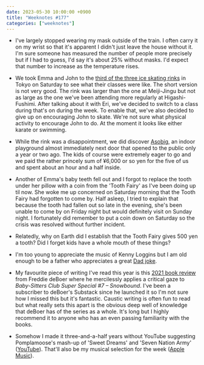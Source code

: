 ```yaml
---
date: 2023-05-30 10:00:00 +0900
title: "Weeknotes #177"
categories: ["weeknotes"]
---
```


- I've largely stopped wearing my mask outside of the train. I often carry it on my wrist so that it's apparent I didn't just leave the house without it. I'm sure someone has measured the number of people more precisely but if I had to guess, I'd say it's about 25% without masks. I'd expect that number to increase as the temperature rises.

- We took Emma and John to the [third of the three ice skating rinks](https://www.seibu-leisure.co.jp/web/iceskate/index.html) in Tokyo on Saturday to see what their classes were like. The short version is not very good. The rink was larger than the one at Meiji-Jingu but not as large as the one we've been attending more regularly at Higashi-Fushimi. After talking about it with Eri, we've decided to switch to a class during that's on during the week. To enable that, we've also decided to give up on encouraging John to skate. We're not sure what physical activity to encourage John to do. At the moment it looks like either karate or swimming.

- While the rink was a disappointment, we did discover [Asobig](https://www.seibu-leisure.co.jp/web/asobig/index.html), an indoor playground almost immediately next door that opened to the public only a year or two ago. The kids of course were extremely eager to go and we paid the rather princely sum of ¥6,000 or so yen for the five of us and spent about an hour and a half inside.

- Another of Emma's baby teeth fell out and I forgot to replace the tooth under her pillow with a coin from the 'Tooth Fairy' as I've been doing up til now. She woke me up concerned on Saturday morning that the Tooth Fairy had forgotten to come by. Half asleep, I tried to explain that because the tooth had fallen out so late in the evening, she's been unable to come by on Friday night but would definitely visit on Sunday night. I fortunately did remember to put a coin down on Saturday so the crisis was resolved without further incident.

- Relatedly, why on Earth did I establish that the Tooth Fairy gives 500 yen a tooth? Did I forget kids have a whole mouth of these things?

- I'm too young to appreciate the music of Kenny Loggins but I am old enough to be a father who appreciates a great [Dad joke](https://www.kennylog-in.com/).

- My favourite piece of writing I've read this year is this [2021 book review](https://freddiedeboer.substack.com/p/review-baby-sitters-club-super-special) from Freddie deBoer where he mercilessly applies a critical gaze to _Baby-Sitters Club Super Special #7 – Snowbound_. I've been a subscriber to deBoer's Substack since he launched it so I'm not sure how I missed this but it's fantastic. Caustic writing is often fun to read but what really sets this apart is the obvious deep well of knowledge that deBoer has of the series as a whole. It's long but I highly recommend it to anyone who has an even passing familiarity with the books.

- Somehow I made it three-and-a-half years without YouTube suggesting Pomplamoose's mash-up of 'Sweet Dreams' and 'Seven Nation Army' ([YouTube](https://www.youtube.com/watch?v=hmLBSCiEoas)). That'll also be my musical selection for the week ([Apple Music](https://music.apple.com/us/album/sweet-dreams-seven-nation-army-mashup-feat-sarah-dugas/1480737921?i=1480737923)).
